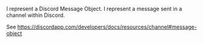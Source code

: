 I represent a Discord Message Object.
I represent a message sent in a channel within Discord.

See https://discordapp.com/developers/docs/resources/channel#message-object
